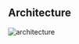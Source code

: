 ## Architecture
![architecture](https://user-images.githubusercontent.com/89735341/132498302-d7812e47-593c-40f0-a522-760c884272bb.jpg)
